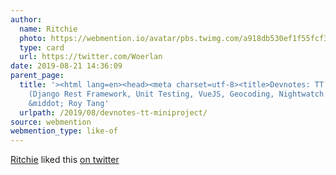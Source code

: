```yaml
---
author:
  name: Ritchie
  photo: https://webmention.io/avatar/pbs.twimg.com/a918db530ef1f55fcf30350f2ebde6861269d0548308777c2cfcdbb8e466ee69.jpg
  type: card
  url: https://twitter.com/Woerlan
date: 2019-08-21 14:36:09
parent_page:
  title: '><html lang=en><head><meta charset=utf-8><title>Devnotes: TT Miniproject
    (Django Rest Framework, Unit Testing, VueJS, Geocoding, Nightwatch e2e Testing)
    &middot; Roy Tang'
  urlpath: /2019/08/devnotes-tt-miniproject/
source: webmention
webmention_type: like-of
---
```


[Ritchie](https://twitter.com/Woerlan) liked this [on twitter](https://twitter.com/roytang/status/1164173034338639872#favorited-by-35668033)